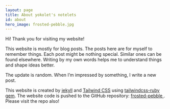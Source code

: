 ```yaml
---
layout: page
title: About yokolet's notelets
id: about
hero_image: frosted-pebble.jpg
---
```


Hi! Thank you for visiting my website!

This website is mostly for blog posts.
The posts here are for myself to remember things.
Each post might be nothing special. Similar ones can be found elsewhere.
Writing by my own words helps me to understand things and shape ideas better.

The update is random. When I’m impressed by something, I write a new post.

This website is created by [jekyll](https://jekyllrb.com/) and
[Tailwind CSS](https://tailwindcss.com/) using
[tailwindcss-ruby gem](https://github.com/flavorjones/tailwindcss-ruby).
The website code is pushed to the GitHub repository: [frosted-pebble
](https://github.com/yokolet/frosted-pebble).
Please visit the repo also!
